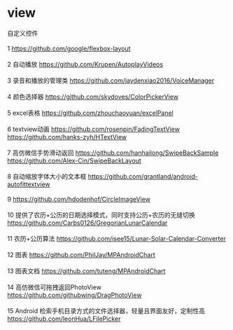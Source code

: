 # view
自定义控件
<br></br>
1 https://github.com/google/flexbox-layout
<br></br>
2 自动播放 https://github.com/Krupen/AutoplayVideos
<br></br>
3 录音和播放的管理类 https://github.com/jaydenxiao2016/VoiceManager
<br></br>
4 颜色选择器 https://github.com/skydoves/ColorPickerView
<br></br>
5 excel表格 https://github.com/zhouchaoyuan/excelPanel
<br></br>
6 textview动画 https://github.com/rosenpin/FadingTextView https://github.com/hanks-zyh/HTextView
<br></br>
7 高仿微信手势滑动返回 https://github.com/hanhailong/SwipeBackSample https://github.com/Alex-Cin/SwipeBackLayout
<br></br>
8 自动缩放字体大小的文本框 https://github.com/grantland/android-autofittextview
<br></br>
9 https://github.com/hdodenhof/CircleImageView
<br></br>
10 提供了农历+公历的日期选择模式，同时支持公历+农历的无缝切换 https://github.com/Carbs0126/GregorianLunarCalendar
<br></br>
11 农历+公历算法 https://github.com/isee15/Lunar-Solar-Calendar-Converter
<br></br>
12 图表 https://github.com/PhilJay/MPAndroidChart
<br></br>
13 图表文档 https://github.com/tuteng/MPAndroidChart
<br></br>
14 高仿微信可拖拽返回PhotoView https://github.com/githubwing/DragPhotoView
<br></br>
15 Android 检索手机目录方式的文件选择器，轻量且界面友好，定制性高 https://github.com/leonHua/LFilePicker
<br></br>
<br></br>
<br></br>
<br></br>

